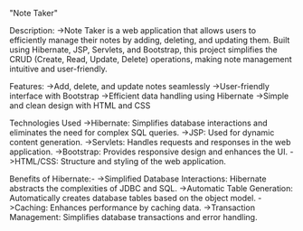 "Note Taker"


Description:
->Note Taker is a web application that allows users to efficiently manage their notes by adding, deleting, and updating them. Built using Hibernate, JSP, Servlets, and Bootstrap, this project simplifies the CRUD (Create, Read, Update, Delete) operations, making note management intuitive and user-friendly.

Features:
->Add, delete, and update notes seamlessly
->User-friendly interface with Bootstrap
->Efficient data handling using Hibernate
->Simple and clean design with HTML and CSS


Technologies Used
->Hibernate: Simplifies database interactions and eliminates the need for complex SQL queries.
->JSP: Used for dynamic content generation.
->Servlets: Handles requests and responses in the web application.
->Bootstrap: Provides responsive design and enhances the UI.
->HTML/CSS: Structure and styling of the web application.


Benefits of Hibernate:-
->Simplified Database Interactions: Hibernate abstracts the complexities of JDBC and SQL.
->Automatic Table Generation: Automatically creates database tables based on the object model.
->Caching: Enhances performance by caching data.
->Transaction Management: Simplifies database transactions and error handling.
